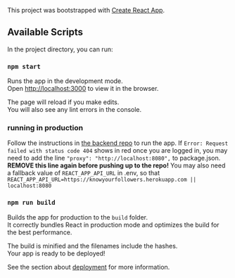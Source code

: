 This project was bootstrapped with [Create React App](https://github.com/facebook/create-react-app).

## Available Scripts

In the project directory, you can run:

### `npm start`

Runs the app in the development mode.<br>
Open [http://localhost:3000](http://localhost:3000) to view it in the browser.

The page will reload if you make edits.<br>
You will also see any lint errors in the console.

### running in production
Follow the instructions in [the backend repo](https://github.com/CampaignLabSpicy/twitter-followers-api) to run the app.
If `Error: Request failed with status code 404` shows in red once you are logged in, you may need to add the line `"proxy": "http://localhost:8080",` to package.json. **REMOVE this line again before pushing up to the repo!**
You may also need a fallback value of `REACT_APP_API_URL` in .env, so that `REACT_APP_API_URL=https://knowyourfollowers.herokuapp.com || localhost:8080`

### `npm run build`

Builds the app for production to the `build` folder.<br>
It correctly bundles React in production mode and optimizes the build for the best performance.

The build is minified and the filenames include the hashes.<br>
Your app is ready to be deployed!

See the section about [deployment](https://facebook.github.io/create-react-app/docs/deployment) for more information.
